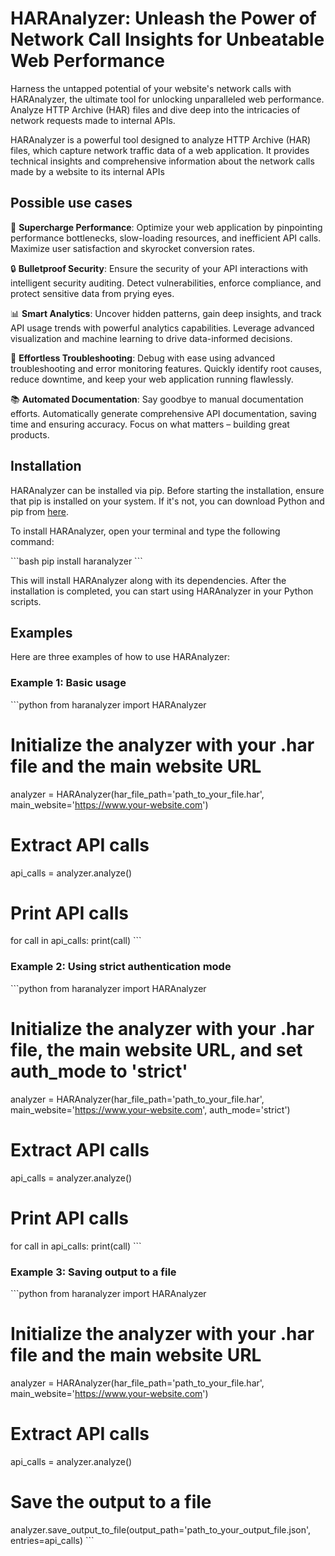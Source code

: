 # HARAnalyzer: Unleash the Power of Network Call Insights for Unbeatable Web Performance


Harness the untapped potential of your website's network calls with HARAnalyzer, the ultimate tool for unlocking unparalleled web performance. Analyze HTTP Archive (HAR) files and dive deep into the intricacies of network requests made to internal APIs. 

HARAnalyzer is a powerful tool designed to analyze HTTP Archive (HAR) files, which capture network traffic data of a web application. It provides technical insights and comprehensive information about the network calls made by a website to its internal APIs

## Possible use cases


🚀 **Supercharge Performance**: Optimize your web application by pinpointing performance bottlenecks, slow-loading resources, and inefficient API calls. Maximize user satisfaction and skyrocket conversion rates.

🔒 **Bulletproof Security**: Ensure the security of your API interactions with intelligent security auditing. Detect vulnerabilities, enforce compliance, and protect sensitive data from prying eyes.

📊 **Smart Analytics**: Uncover hidden patterns, gain deep insights, and track API usage trends with powerful analytics capabilities. Leverage advanced visualization and machine learning to drive data-informed decisions.

🔧 **Effortless Troubleshooting**: Debug with ease using advanced troubleshooting and error monitoring features. Quickly identify root causes, reduce downtime, and keep your web application running flawlessly.

📚 **Automated Documentation**: Say goodbye to manual documentation efforts. Automatically generate comprehensive API documentation, saving time and ensuring accuracy. Focus on what matters – building great products.

## Installation

HARAnalyzer can be installed via pip. Before starting the installation, ensure that pip is installed on your system. If it's not, you can download Python and pip from [here](https://www.python.org/downloads/).

To install HARAnalyzer, open your terminal and type the following command:

\```bash
pip install haranalyzer
\```

This will install HARAnalyzer along with its dependencies. After the installation is completed, you can start using HARAnalyzer in your Python scripts.

## Examples

Here are three examples of how to use HARAnalyzer:

### Example 1: Basic usage

\```python
from haranalyzer import HARAnalyzer

# Initialize the analyzer with your .har file and the main website URL
analyzer = HARAnalyzer(har_file_path='path_to_your_file.har', main_website='https://www.your-website.com')

# Extract API calls
api_calls = analyzer.analyze()

# Print API calls
for call in api_calls:
    print(call)
\```

### Example 2: Using strict authentication mode

\```python
from haranalyzer import HARAnalyzer

# Initialize the analyzer with your .har file, the main website URL, and set auth_mode to 'strict'
analyzer = HARAnalyzer(har_file_path='path_to_your_file.har', main_website='https://www.your-website.com', auth_mode='strict')

# Extract API calls
api_calls = analyzer.analyze()

# Print API calls
for call in api_calls:
    print(call)
\```

### Example 3: Saving output to a file

\```python
from haranalyzer import HARAnalyzer

# Initialize the analyzer with your .har file and the main website URL
analyzer = HARAnalyzer(har_file_path='path_to_your_file.har', main_website='https://www.your-website.com')

# Extract API calls
api_calls = analyzer.analyze()

# Save the output to a file
analyzer.save_output_to_file(output_path='path_to_your_output_file.json', entries=api_calls)
\```

